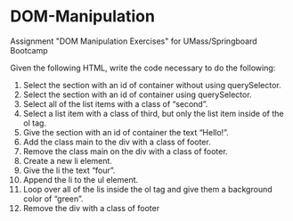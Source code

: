 # DOM-Manipulation
Assignment "DOM Manipulation Exercises" for UMass/Springboard Bootcamp

Given the following HTML, write the code necessary to do the following:

<ol>
<li>Select the section with an id of container without using querySelector.</li>
<li>Select the section with an id of container using querySelector.</li>
<li>Select all of the list items with a class of “second”.</li>
<li>Select a list item with a class of third, but only the list item inside of the ol tag.</li>
<li>Give the section with an id of container the text “Hello!”.</li>
<li>Add the class main to the div with a class of footer.</li>
<li>Remove the class main on the div with a class of footer.</li>
<li>Create a new li element.</li>
<li>Give the li the text “four”.</li>
<li>Append the li to the ul element.</li>
<li>Loop over all of the lis inside the ol tag and give them a background color of “green”.</li>
<li>Remove the div with a class of footer</li>
</ol>

